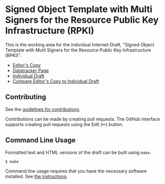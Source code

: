# Signed Object Template with Multi Signers for the Resource Public Key Infrastructure (RPKI)

This is the working area for the individual Internet-Draft, "Signed Object Template with Multi Signers for the Resource Public Key Infrastructure (RPKI)".

* [Editor's Copy](https://FCBGP.github.io/rfc6488-update/#go.draft-guo-sidrops-signed-object-multi-signers.html)
* [Datatracker Page](https://datatracker.ietf.org/doc/draft-guo-sidrops-signed-object-multi-signers)
* [Individual Draft](https://datatracker.ietf.org/doc/html/draft-guo-sidrops-signed-object-multi-signers)
* [Compare Editor's Copy to Individual Draft](https://FCBGP.github.io/rfc6488-update/#go.draft-guo-sidrops-signed-object-multi-signers.diff)


## Contributing

See the
[guidelines for contributions](https://github.com/FCBGP/rfc6488-update/blob/main/CONTRIBUTING.md).

Contributions can be made by creating pull requests.
The GitHub interface supports creating pull requests using the Edit (✏) button.


## Command Line Usage

Formatted text and HTML versions of the draft can be built using `make`.

```sh
$ make
```

Command line usage requires that you have the necessary software installed.  See
[the instructions](https://github.com/martinthomson/i-d-template/blob/main/doc/SETUP.md).

